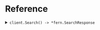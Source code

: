 # Reference
<details><summary><code>client.Search() -> *fern.SearchResponse</code></summary>
<dl>
<dd>

#### 🔌 Usage

<dl>
<dd>

<dl>
<dd>

```go
client.Search(
        context.TODO(),
        request,
    )
}
```
</dd>
</dl>
</dd>
</dl>

#### ⚙️ Parameters

<dl>
<dd>

<dl>
<dd>

**limit:** `int` 
    
</dd>
</dl>

<dl>
<dd>

**id:** `string` 
    
</dd>
</dl>

<dl>
<dd>

**date:** `string` 
    
</dd>
</dl>

<dl>
<dd>

**deadline:** `time.Time` 
    
</dd>
</dl>

<dl>
<dd>

**bytes:** `string` 
    
</dd>
</dl>

<dl>
<dd>

**user:** `*fern.User` 
    
</dd>
</dl>

<dl>
<dd>

**userList:** `*fern.User` 
    
</dd>
</dl>

<dl>
<dd>

**optionalDeadline:** `*time.Time` 
    
</dd>
</dl>

<dl>
<dd>

**keyValue:** `map[string]*string` 
    
</dd>
</dl>

<dl>
<dd>

**optionalString:** `*string` 
    
</dd>
</dl>

<dl>
<dd>

**nestedUser:** `*fern.NestedUser` 
    
</dd>
</dl>

<dl>
<dd>

**optionalUser:** `*fern.User` 
    
</dd>
</dl>

<dl>
<dd>

**excludeUser:** `*fern.User` 
    
</dd>
</dl>

<dl>
<dd>

**filter:** `*string` 
    
</dd>
</dl>

<dl>
<dd>

**neighbor:** `*fern.SearchRequestNeighbor` 
    
</dd>
</dl>

<dl>
<dd>

**neighborRequired:** `*fern.SearchRequestNeighborRequired` 
    
</dd>
</dl>
</dd>
</dl>


</dd>
</dl>
</details>
